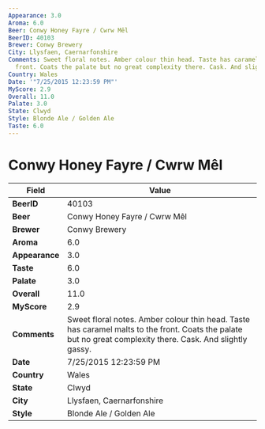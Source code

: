 ```yaml
---
Appearance: 3.0
Aroma: 6.0
Beer: Conwy Honey Fayre / Cwrw Mêl
BeerID: 40103
Brewer: Conwy Brewery
City: Llysfaen, Caernarfonshire
Comments: Sweet floral notes. Amber colour thin head. Taste has caramel malts to the
  front. Coats the palate but no great complexity there. Cask. And slightly gassy.
Country: Wales
Date: '"7/25/2015 12:23:59 PM"'
MyScore: 2.9
Overall: 11.0
Palate: 3.0
State: Clwyd
Style: Blonde Ale / Golden Ale
Taste: 6.0
---
```


# Conwy Honey Fayre / Cwrw Mêl

| Field         | Value |
|---------------|-------|
| **BeerID** | 40103 |
| **Beer** | Conwy Honey Fayre / Cwrw Mêl |
| **Brewer** | Conwy Brewery |
| **Aroma** | 6.0 |
| **Appearance** | 3.0 |
| **Taste** | 6.0 |
| **Palate** | 3.0 |
| **Overall** | 11.0 |
| **MyScore** | 2.9 |
| **Comments** | Sweet floral notes. Amber colour thin head. Taste has caramel malts to the front. Coats the palate but no great complexity there. Cask. And slightly gassy. |
| **Date** | 7/25/2015 12:23:59 PM |
| **Country** | Wales |
| **State** | Clwyd |
| **City** | Llysfaen, Caernarfonshire |
| **Style** | Blonde Ale / Golden Ale |
